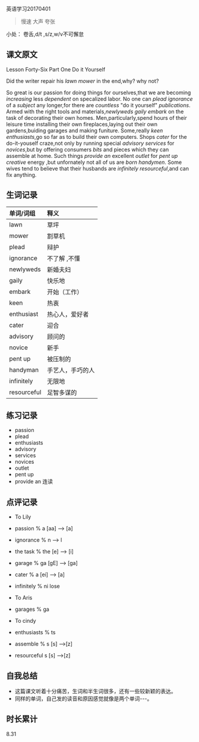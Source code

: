 
 英语学习20170401

> 慢速 大声 夸张

小处： 卷舌,d/t ,s/z,w/v不可懈怠

## 课文原文

Lesson Forty-Six   Part One   Do it Yourself

Did the writer repair his _lawn_ _mower_ in the end,why? why not?

So great is our passion for doing things for ourselves,that we are becoming _increasing_ less _dependent_ on specalized labor.
No one can _plead_ _ignorance_ of a _subject_ any longer,for there are _countless_ "do it yourself" _publications_.
Armed with the right tools and materials,_newlyweds_ _gaily_ _embark_ on the task of decorating their own homes.
Men,particularly,spend hours of their leisure time installing their own fireplaces,laying out their own gardens,buiding garages and making funiture.
Some,really _keen_ _enthusiasts_,go so far as to build their own computers.
Shops _cater_ for the do-it-youself craze,not only by running special _advisory services_ for _novices_,but by offering consumers _bits_ and pieces which they can assemble at home.
Such things _provide an_ excellent _outlet_ for _pent up_ _creative_ energy ,but unfornately not all of us are _born handymen_. 
Some wives tend to believe that their husbands are _infinitely_ _resourceful_,and can fix anything.

## 生词记录
| 单词/词组 | 释义  |
| :-----| :------|
| lawn | 草坪 |
| mower | 割草机 |
| plead | 辩护|
| ignorance | 不了解 ,不懂|
| newlyweds |  新婚夫妇 |
| gaily | 快乐地 |
| embark | 开始（工作）|
| keen | 热衷 |
| enthusiast | 热心人，爱好者 |
| cater | 迎合 |
| advisory | 顾问的 |
| novice | 新手|
| pent up | 被压制的 |
| handyman | 手艺人，手巧的人 
| infinitely | 无限地 |
| resourceful | 足智多谋的 | 

## 练习记录
* passion
* plead
* enthusiasts
* advisory
* services
* novices
* outlet
* pent up
* provide an 连读

## 点评记录
* To Lily 
 * passion % a [aa] --> [a]
 * ignorance % n --> l
 * the task % the  [e] -->  [i]
 * garage  % ga  [gE] --> [ga] 
 * cater  % a  [ei] --> [a]
 * infinitely % ni lose

* To Aris
 * garages % ga

* To cindy 
 * enthusiasts % ts
 * assemble % s [s] -->[z]
 * resourceful s [s] -->[z]

## 自我总结
* 这篇课文听着十分痛苦，生词和半生词很多，还有一些较新颖的表达。
* 同样的单词，自己发的读音和原因感觉就像是两个单词-_-_-。

## 时长累计
8.31
